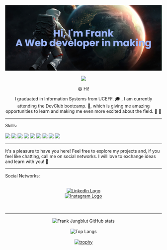 <div align="center">

<img src="banner.png" alt="banner"/>

<br>

![](https://komarev.com/ghpvc/?username=frankjungblut&color=green)

</div>
<div align="center">
  
:smile: Hi!

I graduated in Information Systems from UCEFF. :mortar_board: , I am currently attending the DevClub bootcamp. 🥑, which is giving me amazing opportunities to learn and making me even more excited about the field. :star2: :sparkling_heart:
</div>

---

Skills:<br><br>
<img src="https://cdn.jsdelivr.net/gh/devicons/devicon@latest/icons/html5/html5-original.svg" height="32px"/>
<img src="https://cdn.jsdelivr.net/gh/devicons/devicon@latest/icons/css3/css3-original.svg" height="32px"/>
<img src="https://cdn.jsdelivr.net/gh/devicons/devicon@latest/icons/javascript/javascript-original.svg" height="32px"/>
<img src="https://cdn.jsdelivr.net/gh/devicons/devicon@latest/icons/react/react-original.svg" height="32px"/>
<img src="https://cdn.jsdelivr.net/gh/devicons/devicon@latest/icons/nodejs/nodejs-line-wordmark.svg" height="32px"/>
<img src="https://cdn.jsdelivr.net/gh/devicons/devicon@latest/icons/git/git-original.svg" height="32px"/>
<img src="https://cdn.jsdelivr.net/gh/devicons/devicon@latest/icons/github/github-original.svg" height="32px"/>
<img src="https://cdn.jsdelivr.net/gh/devicons/devicon@latest/icons/bootstrap/bootstrap-original.svg" height="32px"/>
<img src="https://cdn.jsdelivr.net/gh/devicons/devicon@latest/icons/wordpress/wordpress-plain.svg" height="32px"/>
 
          


---

It's a pleasure to have you here! Feel free to explore my projects and, if you feel like chatting, call me on social networks. I will love to exchange ideas and learn with you! :rocket:

---

Social Networks:<br><br>

<div align="center">

<a href="https://encurtador.com.br/bDGY6" target="_blank">
  <img src="https://img.shields.io/badge/LinkedIn-0A66C2.svg?style=for-the-badge&logo=LinkedIn&logoColor=white" alt="LinkedIn Logo" width="150px"/>
</a><br>
<a href="https://www.instagram.com/franksjungblut/"><img src="https://img.shields.io/badge/Instagram-E4405F.svg?style=for-the-badge&logo=Instagram&logoColor=white" alt="Instagram Logo" width="150px"/></a><br>
<br>
<br>

</div>

---

<div align="center">
  
![Frank Jungblut GitHub stats](https://github-readme-stats.vercel.app/api?username=frankjungblut&show_icons=true&theme=transparent)
<br>
<br>
![Top Langs](https://github-readme-stats.vercel.app/api/top-langs/?username=frankjungblut&layout=compact)
<br>
<br>
[![trophy](https://github-profile-trophy.vercel.app/?username=frankjungblut&theme=onedark)](https://github.com/ryo-ma/github-profile-trophy)

</div>
